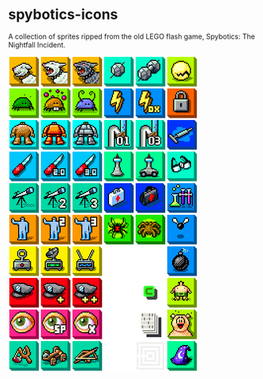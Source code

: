 # spybotics-icons
A collection of sprites ripped from the old LEGO flash game, Spybotics: The Nightfall Incident.

<img src="Spritesheet_64x64.png">
